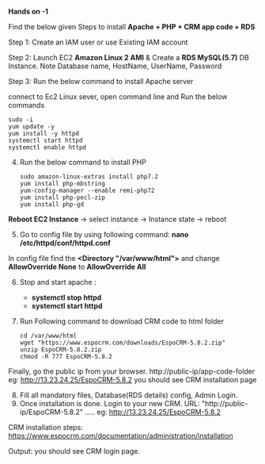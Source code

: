 **Hands on -1**

Find the below given Steps to install **Apache + PHP + CRM app code + RDS**

Step 1: Create an IAM user or use Existing IAM account

Step 2: Launch EC2 **Amazon Linux 2 AMI** & Create a **RDS MySQL(5.7)** DB Instance. Note Database name, HostName, UserName, Password

Step 3: Run the below command to install Apache server

connect to Ec2 Linux sever, open command line and Run the below commands

	sudo -i
	yum update -y
	yum install -y httpd
	systemctl start httpd
	systemctl enable httpd

4. Run the below command to install PHP

	```
	sudo amazon-linux-extras install php7.2
	yum install php-mbstring
	yum-config-manager --enable remi-php72
	yum install php-pecl-zip
	yum install php-gd	
	```

**Reboot EC2 Instance** -> select instance -> Instance state -> reboot

5. Go to config file by using following command: **nano /etc/httpd/conf/httpd.conf**

In config file find the **<Directory "/var/www/html">** and change **AllowOverride None** to **AllowOverride All**

6. Stop and start apache :
	- **systemctl stop httpd**
	- **systemctl start httpd**

7. Run Following command to download CRM code to html folder 

	```
	cd /var/www/html
	wget "https://www.espocrm.com/downloads/EspoCRM-5.8.2.zip"
	unzip EspoCRM-5.8.2.zip
	chmod -R 777 EspoCRM-5.8.2
	```

Finally, go the public ip  from your browser.  http://public-ip/app-code-folder eg: http://13.23.24.25/EspoCRM-5.8.2  you should see CRM installation page

8. Fill all mandatory files, Database(RDS details) config, Admin Login.  
9. Once installation is done. Login to your new CRM. URL: "http://public-ip/EspoCRM-5.8.2" .....  eg: http://13.23.24.25/EspoCRM-5.8.2

CRM installation steps:  https://www.espocrm.com/documentation/administration/installation

Output: you should see CRM login page.
